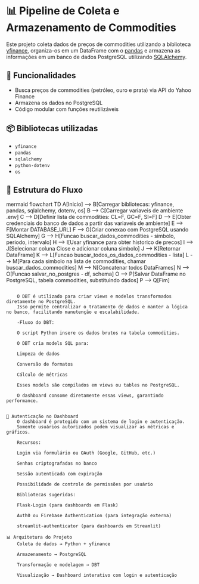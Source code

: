 # 📊 Pipeline de Coleta e Armazenamento de Commodities

Este projeto coleta dados de preços de commodities utilizando a biblioteca [yfinance](https://pypi.org/project/yfinance/), organiza-os em um DataFrame com o [pandas](https://pandas.pydata.org/) e armazena as informações em um banco de dados PostgreSQL utilizando [SQLAlchemy](https://www.sqlalchemy.org/).

## 🚀 Funcionalidades
- Busca preços de commodities (petróleo, ouro e prata) via API do Yahoo Finance
- Armazena os dados no PostgreSQL
- Código modular com funções reutilizáveis

## 📦 Bibliotecas utilizadas
- `yfinance`
- `pandas`
- `sqlalchemy`
- `python-dotenv`
- `os`

## 📂 Estrutura do Fluxo

mermaid
flowchart TD
    A[Inicio] --> B[Carregar bibliotecas: yfinance, pandas, sqlalchemy, dotenv, os]
    B --> C[Carregar variaveis de ambiente .env]
    C --> D[Definir lista de commodities: CL=F, GC=F, SI=F]
    D --> E[Obter credenciais do banco de dados a partir das variaveis de ambiente]
    E --> F[Montar DATABASE_URL]
    F --> G[Criar conexao com PostgreSQL usando SQLAlchemy]
    G --> H[Funcao buscar_dados_commodities - simbolo, periodo, intervalo]
    H --> I[Usar yfinance para obter historico de precos]
    I --> J[Selecionar coluna Close e adicionar coluna simbolo]
    J --> K[Retornar DataFrame]
    K --> L[Funcao buscar_todos_os_dados_commodities - lista]
    L --> M[Para cada simbolo na lista de commodities, chamar buscar_dados_commodities]
    M --> N[Concatenar todos DataFrames]
    N --> O[Funcao salvar_no_postgres - df, schema]
    O --> P[Salvar DataFrame no PostgreSQL, tabela commodities, substituindo dados]
    P --> Q[Fim]

```

    O DBT é utilizado para criar views e modelos transformados diretamente no PostgreSQL.
    Isso permite centralizar o tratamento de dados e manter a lógica no banco, facilitando manutenção e escalabilidade.

    -Fluxo do DBT:

    O script Python insere os dados brutos na tabela commodities.

    O DBT cria models SQL para:

    Limpeza de dados

    Conversão de formatos

    Cálculo de métricas

    Esses models são compilados em views ou tables no PostgreSQL.

    O dashboard consome diretamente essas views, garantindo performance.


🔐 Autenticação no Dashboard
    O dashboard é protegido com um sistema de login e autenticação.
    Somente usuários autorizados podem visualizar as métricas e gráficos.

    Recursos:

    Login via formulário ou OAuth (Google, GitHub, etc.)

    Senhas criptografadas no banco

    Sessão autenticada com expiração

    Possibilidade de controle de permissões por usuário

    Bibliotecas sugeridas:

    Flask-Login (para dashboards em Flask)

    Auth0 ou Firebase Authentication (para integração externa)

    streamlit-authenticator (para dashboards em Streamlit)

📊 Arquitetura do Projeto
    Coleta de dados → Python + yfinance

    Armazenamento → PostgreSQL

    Transformação e modelagem → DBT

    Visualização → Dashboard interativo com login e autenticação


